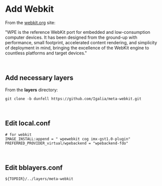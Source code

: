 # Add Webkit

From the [webkit.org](https://webkit.org/wpe/#:~:text=WPE%20is%20the%20reference%20WebKit,countless%20platforms%20and%20target%20devices.) site:

"WPE is the reference WebKit port for embedded and low-consumption computer devices. It has been designed from the ground-up with performance, small footprint, accelerated content rendering, and simplicity of deployment in mind, bringing the excellence of the WebKit engine to countless platforms and target devices."

&nbsp;

## Add necessary layers

From the **layers** directory:

```
git clone -b dunfell https://github.com/Igalia/meta-webkit.git
```

&nbsp;

## Edit local.conf

```
# for webkit
IMAGE_INSTALL:append = " wpewebkit cog imx-gst1.0-plugin"                                                                     
PREFERRED_PROVIDER_virtual/wpebackend = "wpebackend-fdo"
```

&nbsp;

## Edit bblayers.conf

```
${TOPDIR}/../layers/meta-webkit
```